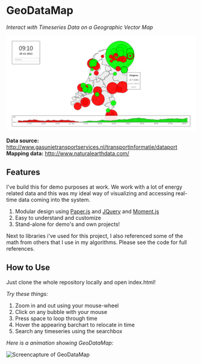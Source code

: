 GeoDataMap
==========

*Interact with Timeseries Data on a Geographic Vector Map*

![Screenshot of GeoDataMap](doc/screenshot.png "Screenshot of GeoDataMap")

**Data source:** <http://www.gasunietransportservices.nl/transportinformatie/dataport>
**Mapping data:** <http://www.naturalearthdata.com/>

Features
--------

I've build this for demo purposes at work. We work with a lot of energy related data and this was my ideal way of visualizing and accessing real-time data coming into the system.

 1. Modular design using [Paper.js](http://paperjs.org) and [JQuery](http://jquery.com) and [Moment.js](http://momentjs.com)
 2. Easy to understand and customize
 3. Stand-alone for demo's and own projects!

Next to libraries i've used for this project, I also referenced some of the math from others that I use in my algorithms. Please see the code for full references.

How to Use
---------

Just clone the whole repository locally and open index.html!

*Try these things:*

 1. Zoom in and out using your mouse-wheel
 2. Click on any bubble with your mouse
 3. Press space to loop through time
 4. Hover the appearing barchart to relocate in time
 5. Search any timeseries using the searchbox

*Here is a animation showing GeoDataMap:*

![Screencapture of GeoDataMap](doc/screencapture.gif)

